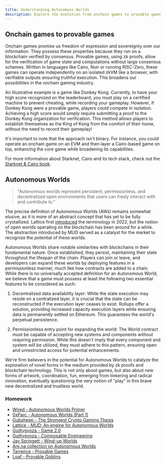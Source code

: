 ```yaml
---
title: Understanding Autonomous Worlds
description: Explore the evolution from onchain games to provable games, and learn about the key characteristics and principles of Autonomous Worlds in blockchain gaming.
---
```


## Onchain games to provable games

Onchain games promise us freedom of expression and sovereignty over our information. They possess these properties because they run on a blockchain verified by consensus. Provable games, using zk proofs, allow for the verification of game state and computations without large consensus schemes. Written in languages like Cairo, Noir or running RISC-Zero, these games can operate independently on an isolated zkVM like a browser, with verifiable outputs ensuring truthful execution. This broadens our possibilities in the onchain gaming industry.

An illustrative example is a game like Donkey Kong. Currently, to have your high score recognized on the leaderboard, you must play on a certified machine to prevent cheating, while recording your gameplay. However, if Donkey Kong were a provable game, players could compete in isolation. Achieving a high score would simply require submitting a proof to the Donkey Kong organization for verification. This method allows players to establish themselves as the King of Kong from the comfort of their home, without the need to record their gameplay!

It's important to note that the approach isn't binary. For instance, you could operate an onchain game on an EVM and then layer a Cairo-based game on top, enhancing the core game while broadening its capabilities.

For more information about Starknet, Cairo and its tech stack, check out the [Starknet & Cairo book](https://book.starknet.io/).

## Autonomous Worlds

> "Autonomous worlds represent persistent, permissionless, and decentralized open environments that users can freely interact with and contribute to."

The precise definition of Autonomous Worlds (AWs) remains somewhat elusive, as it is more of an abstract concept that has yet to be fully crystallized. Lattice first [introduced](https://0xparc.org/blog/autonomous-worlds) the terminology in 2022, but the notion of open worlds operating on the blockchain has been around for a while. The abstraction introduced by MUD served as a catalyst for the market to recognize the potential of these worlds.

Autonomous Worlds share notable similarities with blockchains in their fundamental nature. Once established, they persist, maintaining their state throughout the lifespan of the chain. Players can join or leave, and developers can expand these worlds by deploying features in a permissionless manner, much like how contracts are added to a chain. While there is no universally accepted definition for an Autonomous World, we believe that a game must possess at least the following two essential features to be considered as such:

1. Decentralized data availability layer: While the state execution may reside on a centralized layer, it is crucial that the state can be reconstructed if the execution layer ceases to exist. Rollups offer a solution, providing increased capacity execution layers while ensuring data is permanently settled on Ethereum. This guarantees the world's perpetual persistence.

2. Permissionless entry point for expanding the world: The World contract must be capable of accepting new systems and components without requiring permission. While this doesn't imply that every component and system will be utilized, they must adhere to this pattern, ensuring open and unrestricted access for potential enhancements.

We're firm believers in the potential for Autonomous Worlds to catalyze the exploration of novel forms in the medium provided by zk proofs and blockchain technology. This is not only about games, but also about new forms of artwork, coordination, fun, emerging from tinkering and radical innovation, eventually questioning the very notion of "play" in this brave new decentralized and trustless world.

### Homework

-   [Wired - Autonomous Worlds Primer](https://www.wired.com/story/autonomous-worlds-aim-to-free-online-games-from-corporate-control/)
-   [0xParc - Autonomous Worlds (Part 1)](https://0xparc.org/blog/autonomous-worlds)
-   [Gubsheep - The Strongest Crypto Gaming Thesis](https://gubsheep.substack.com/p/the-strongest-crypto-gaming-thesis)
-   [Lattice - MUD: An engine for Autonomous Worlds](https://lattice.xyz/blog/mud-an-engine-for-autonomous-worlds)
-   [Guiltygyoza - Game 2.0](https://www.guiltygyoza.xyz/2022/07/game2)
-   [Guiltygyoza - Composable Engineering](https://www.guiltygyoza.xyz/2023/05/composable-engineering)
-   [Jay Springett - Wind-up Worlds](https://www.thejaymo.net/2022/05/06/wind-up-worlds/)
-   [Are.na collection on Autonomous Worlds](https://www.are.na/sylve-chevet/on-chain-realities-and-autonomous-worlds)
-   [Tarrence - Provable Games](https://www.dojoengine.org/en/articles/provable-games/)
-   [Loaf - Provable Goblins](https://loaf.coffee/posts/provable-goblins)
